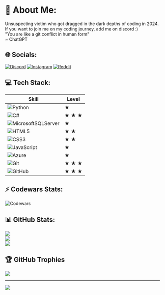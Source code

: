 # 💫 About Me:
Unsuspecting victim who got dragged in the dark depths of coding in 2024. <br>
If you want to join me on my coding journey, add me on discord :) <br>
"You are like a git conflict in human form"<br>~ ChatGPT
<br>

## 🌐 Socials:
[![Discord](https://img.shields.io/badge/Discord-%237289DA.svg?logo=discord&logoColor=white)](https://discord.gg/rekroma) [![Instagram](https://img.shields.io/badge/Instagram-%23E4405F.svg?logo=Instagram&logoColor=white)](https://instagram.com/rekromaaa) [![Reddit](https://img.shields.io/badge/Reddit-%23FF4500.svg?logo=Reddit&logoColor=white)](https://reddit.com/user/u/Rekroma) 
<br>

## 💻 Tech Stack:
| Skill | Level |
|-------|-------|
| ![Python](https://img.shields.io/badge/python-3670A0?style=flat&logo=python&logoColor=ffdd54) |  ★ |
| ![C#](https://img.shields.io/badge/c%23-%23239120.svg?style=flat&logo=csharp&logoColor=white) |  ★ ★ ★  |
| ![MicrosoftSQLServer](https://img.shields.io/badge/Microsoft%20SQL%20Server-CC2927?style=flat&logo=microsoft%20sql%20server&logoColor=white) |  ★ |
| ![HTML5](https://img.shields.io/badge/html5-%23E34F26.svg?style=flat&logo=html5&logoColor=white) |  ★ ★  |
| ![CSS3](https://img.shields.io/badge/css3-%231572B6.svg?style=flat&logo=css3&logoColor=white) |  ★ ★  |
| ![JavaScript](https://img.shields.io/badge/javascript-%23323330.svg?style=flat&logo=javascript&logoColor=%23F7DF1E) |  ★ |
| ![Azure](https://img.shields.io/badge/azure-%230072C6.svg?style=flat&logo=microsoftazure&logoColor=white) |  ★ |
| ![Git](https://img.shields.io/badge/git-%23F05033.svg?style=flat&logo=git&logoColor=white) |  ★ ★ ★  |
| ![GitHub](https://img.shields.io/badge/github-%23121011.svg?style=flat&logo=github&logoColor=white) |  ★ ★ ★ |

## ⚡ Codewars Stats:
![Codewars](https://github.r2v.ch/codewars?user=Rekroma&theme=gradient)
<br>

## 📊 GitHub Stats:
![](https://github-readme-stats.vercel.app/api?username=Rekroma&theme=dark&hide_border=true&include_all_commits=true&count_private=true)<br/>
![](https://nirzak-streak-stats.vercel.app/?user=Rekroma&theme=dark&hide_border=true)<br/>
![](https://github-readme-stats.vercel.app/api/top-langs/?username=Rekroma&theme=dark&hide_border=true&include_all_commits=true&count_private=true&layout=compact)
<br>

## 🏆 GitHub Trophies
![](https://github-profile-trophy.vercel.app/?username=Rekroma&theme=radical&no-frame=true&no-bg=false&margin-w=4)
<br>

---
[![](https://visitcount.itsvg.in/api?id=Rekroma&icon=5&color=0)](https://visitcount.itsvg.in)

<!-- Proudly created with GPRM ( https://gprm.itsvg.in ) -->
